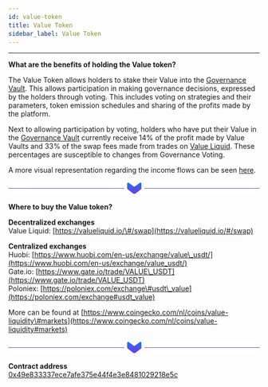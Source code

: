 ```yaml
---
id: value-token
title: Value Token
sidebar_label: Value Token
---
```


---


**What are the benefits of holding the Value token?**

The Value Token allows holders to stake their Value into the [Governance Vault](../products/governance-vault). This allows participation in making governance decisions, expressed by the holders through voting.  This includes voting on strategies and their parameters, token emission schedules and sharing of the profits made by the platform.

Next to allowing participation by voting, holders who have put their Value in the [Governance Vault](../products/governance-vault) currently receive 14% of the profit made by Value Vaults and 33% of the swap fees made from trades on [Value Liquid](../products/value-liquid). These percentages are susceptible to changes from Governance Voting. 

A more visual representation regarding the income flows can be seen [here](../products/governance-vault).

![Separator](img/seperator.png)

**Where to buy the Value token?**
  
**Decentralized exchanges**  
Value Liquid: [https://valueliquid.io/\#/swap](https://valueliquid.io/#/swap) 

**Centralized exchanges**  
Huobi: [https://www.huobi.com/en-us/exchange/value\_usdt/](https://www.huobi.com/en-us/exchange/value_usdt/)  
Gate.io: [https://www.gate.io/trade/VALUE\_USDT](https://www.gate.io/trade/VALUE_USDT)  
Poloniex: [https://poloniex.com/exchange\#usdt\_value](https://poloniex.com/exchange#usdt_value)  


More can be found at [https://www.coingecko.com/nl/coins/value-liquidity\#markets](https://www.coingecko.com/nl/coins/value-liquidity#markets)

![Separator](img/seperator.png)

**Contract address**  
[0x49e833337ece7afe375e44f4e3e8481029218e5c](https://etherscan.io/address/0x49e833337ece7afe375e44f4e3e8481029218e5c)

